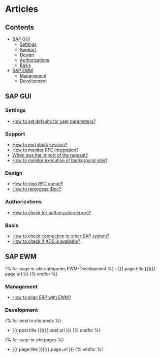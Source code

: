# Articles

## Contents

- [SAP GUI](#sap-gui)
  - [Settings](#settings)
  - [Support](#support)
  - [Design](#design)
  - [Authorizations](#authorizations)
  - [Basis](#basis)
- [SAP EWM](#sap-ewm)
  - [Management](#management)
  - [Development](#development)

## SAP GUI

### Settings

- [How to set defaults for user parameters?](gui/settings/default-user-parameters.md)

### Support

- [How to end stuck session?](gui/support/end-stuck-session.md)
- [How to monitor RFC integration?](gui/support/rfc-monitoring.md)
- [When was the import of the request?](gui/support/when-was-import-of-request.md)
- [How to monitor execution of background jobs?](gui/support/monitor-background-jobs.md)

### Design

- [How to stop RFC queue?](gui/support/rfc-monitoring.md#how-to-stop-rfc-queue)
- [How to reprocess iDoc?](gui/design/reprocess-idoc.md)

### Authorizations

- [How to check for authorization errors?](gui/authorizations/check-for-authorization-errors.md)

### Basis

- [How to check connection to other SAP system?](gui/basis/check-connection-to-sap-system.md)
- [How to check if ADS is available?](gui/basis/check-ads-available.md)

## SAP EWM

  {% for page in site.categories.EWM-Development %}
    - [{{ page.title }}]({{ page.url }})
  {% endfor %}


### Management

- [How to align ERP with EWM?](ewm/management/erp-ewm-alignment.md)

### Development

{% for post in site.posts %}
  - [{{ post.title }}]({{ post.url }})
{% endfor %}

{% for page in site.pages %}
  - [{{ page.title }}]({{ page.url }})
{% endfor %}
